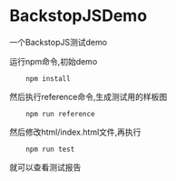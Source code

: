 # BackstopJSDemo
一个BackstopJS测试demo

运行npm命令,初始demo
```
    npm install
```

然后执行reference命令,生成测试用的样板图
```
    npm run reference
```

然后修改html/index.html文件,再执行
```
    npm run test
```
就可以查看测试报告